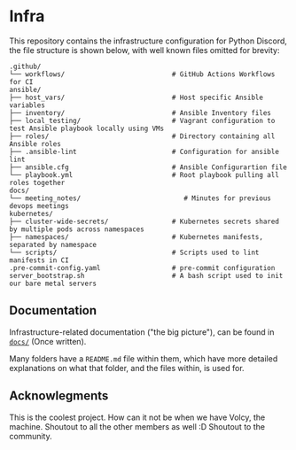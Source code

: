 # Infra

This repository contains the infrastructure configuration for Python Discord, the file structure is shown below, with well known files omitted for brevity:

[//]: <> (This structure is generated using https://tree.nathanfriend.io/.)
```
.github/
└── workflows/                           # GitHub Actions Workflows for CI
ansible/
├── host_vars/                           # Host specific Ansible variables
├── inventory/                           # Ansible Inventory files
├── local_testing/                       # Vagrant configuration to test Ansible playbook locally using VMs
├── roles/                               # Directory containing all Ansible roles
├── .ansible-lint                        # Configuration for ansible lint
├── ansible.cfg                          # Ansible Configurartion file
└── playbook.yml                         # Root playbook pulling all roles together
docs/
└── meeting_notes/                          # Minutes for previous devops meetings
kubernetes/
├── cluster-wide-secrets/                # Kubernetes secrets shared by multiple pods across namespaces
├── namespaces/                          # Kubernetes manifests, separated by namespace
└── scripts/                             # Scripts used to lint manifests in CI
.pre-commit-config.yaml                  # pre-commit configuration
server_bootstrap.sh                      # A bash script used to init our bare metal servers
```

## Documentation

Infrastructure-related documentation ("the big picture"), can be found in [`docs/`](./docs/) (Once written).

Many folders have a `README.md` file within them, which have more detailed explanations on what
that folder, and the files within, is used for.


## Acknowlegments

This is the coolest project. How can it not be when we have Volcy, the machine.
Shoutout to all the other members as well :D
Shoutout to the community.